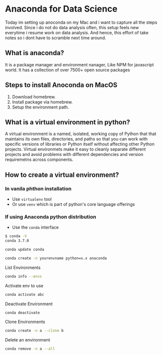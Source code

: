 # Anaconda for Data Science

Today im setting up anoconda on my Mac and i want to capture all the steps involved. Since i do not do data analysis often, this setup feels new everytime i resume work on data analysis. And hence, this effort of take notes so i dont have to scramble next time around.

## What is anaconda?

It is a package manager and environment nanager, Like NPM for javascript world.
It has a collection of over 7500+ open source packages

## Steps to install Anoconda on MacOS

1. Download homebrew.
2. Install package via homebrew.
3. Setup the environment path.

## What is a virtual environment in python?

A virtual environment is a named, isolated, working copy of Python that that maintains its own files, directories, and paths so that you can work with specific versions of libraries or Python itself without affecting other Python projects. Virtual environmets make it easy to cleanly separate different projects and avoid problems with different dependencies and version requiremetns across components. 

## How to create a virtual environment?

### In vanila phthon installation

- Use `virtualenv` tool
- Or use `venv` which is part of python's core language offerings

### If using Anaconda python distribution

- Use the `conda` interface

```bash
$ conda -V
conda 3.7.0
```

```bash
conda update conda
```

```bash
conda create -n yourenvname python=x.x anaconda
```

List Environments

```bash
conda info --envs
```

Activate env to use

```bash
conda activate abc
```

Deactivate Environment

```bash
conda deactivate
```

Clone Environments

```bash
conda create -n a --clone b
```

Delete an environment

```bash
conda remove -n a --all
```
